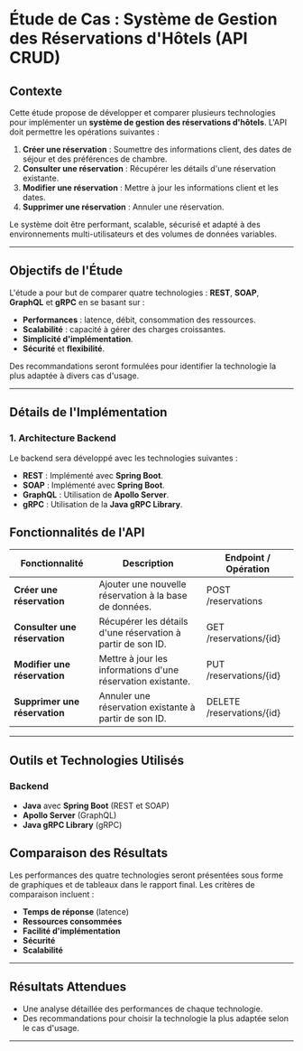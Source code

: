 # Étude de Cas : Système de Gestion des Réservations d'Hôtels (API CRUD)

## Contexte
Cette étude propose de développer et comparer plusieurs technologies pour implémenter un **système de gestion des réservations d'hôtels**. L'API doit permettre les opérations suivantes :

1. **Créer une réservation** : Soumettre des informations client, des dates de séjour et des préférences de chambre.
2. **Consulter une réservation** : Récupérer les détails d'une réservation existante.
3. **Modifier une réservation** : Mettre à jour les informations client et les dates.
4. **Supprimer une réservation** : Annuler une réservation.

Le système doit être performant, scalable, sécurisé et adapté à des environnements multi-utilisateurs et des volumes de données variables.

---

## Objectifs de l'Étude
L'étude a pour but de comparer quatre technologies : **REST**, **SOAP**, **GraphQL** et **gRPC** en se basant sur :

- **Performances** : latence, débit, consommation des ressources.
- **Scalabilité** : capacité à gérer des charges croissantes.
- **Simplicité d'implémentation**.
- **Sécurité** et **flexibilité**.

Des recommandations seront formulées pour identifier la technologie la plus adaptée à divers cas d'usage.

---

## Détails de l'Implémentation

### 1. **Architecture Backend**
Le backend sera développé avec les technologies suivantes :

- **REST** : Implémenté avec **Spring Boot**.
- **SOAP** : Implémenté avec **Spring Boot**.
- **GraphQL** : Utilisation de **Apollo Server**.
- **gRPC** : Utilisation de la **Java gRPC Library**.


## Fonctionnalités de l'API
| Fonctionnalité          | Description                                                   | Endpoint / Opération |
|---------------------------|---------------------------------------------------------------|------------------------|
| **Créer une réservation**  | Ajouter une nouvelle réservation à la base de données.           | POST /reservations     |
| **Consulter une réservation**| Récupérer les détails d'une réservation à partir de son ID.   | GET /reservations/{id} |
| **Modifier une réservation** | Mettre à jour les informations d'une réservation existante.    | PUT /reservations/{id} |
| **Supprimer une réservation**| Annuler une réservation existante à partir de son ID.          | DELETE /reservations/{id} |

---

## Outils et Technologies Utilisés

### Backend
- **Java** avec **Spring Boot** (REST et SOAP)
- **Apollo Server** (GraphQL)
- **Java gRPC Library** (gRPC)


## Comparaison des Résultats
Les performances des quatre technologies seront présentées sous forme de graphiques et de tableaux dans le rapport final. Les critères de comparaison incluent :
- **Temps de réponse** (latence)
- **Ressources consommées**
- **Facilité d'implémentation**
- **Sécurité**
- **Scalabilité**

---

## Résultats Attendues
- Une analyse détaillée des performances de chaque technologie.
- Des recommandations pour choisir la technologie la plus adaptée selon le cas d'usage.

---

